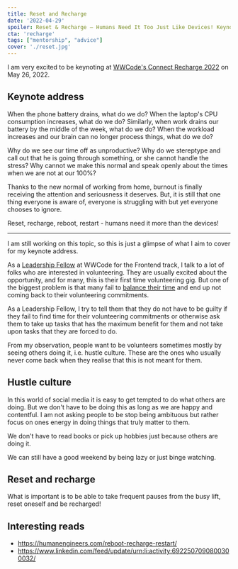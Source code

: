 ```yaml
---
title: Reset and Recharge
date: '2022-04-29'
spoiler: Reset & Recharge – Humans Need It Too Just Like Devices! Keynote at WWCode Connect 2022
cta: 'recharge'
tags: ["mentorship", "advice"]
cover: './reset.jpg'
---
```


I am very excited to be keynoting at [WWCode's Connect Recharge 2022](https://hopin.com/events/connect-recharge-2022/registration) on May 26, 2022.

## Keynote address

When the phone battery drains, what do we do? When the laptop's CPU consumption increases, what do we do?
Similarly, when work drains our battery by the middle of the week, what do we do? When the workload increases and our brain can no longer process things, what do we do?

Why do we see our time off as unproductive? Why do we stereptype and call out that he is going through something, or she cannot handle the stress?
Why cannot we make this normal and speak openly about the times when we are not at our 100%?

Thanks to the new normal of working from home, burnout is finally receiving the attention and seriousness it deserves. But, it is still that one thing everyone is aware of, everyone is struggling with but yet everyone chooses to ignore. 

Reset, recharge, reboot, restart - humans need it more than the devices!

---

I am still working on this topic, so this is just a glimpse of what I aim to cover for my keynote address.

As a [Leadership Fellow](../thankful/#leadership-fellow-at-women-who-code) at WWCode for the Frontend track, I talk to a lot of folks who are interested in volunteering. They are usually excited about the opportunity, and for many, this is their first time volunteering gig. But one of the biggest problem is that many fail to [balance their time](../interruption-driven-development/) and end up not coming back to their volunteering commitments.

As a Leadership Fellow, I try to tell them that they do not have to be guilty if they fail to find time for their volunteering commitments or otherwise ask them to take up tasks that has the maximum benefit for them and not take upon tasks that they are forced to do.

From my observation, people want to be volunteers sometimes mostly by seeing others doing it, i.e. hustle culture. These are the ones who usually never come back when they realise that this is not meant for them.

## Hustle culture

In this world of social media it is easy to get tempted to do what others are doing. But we don't have to be doing this as long as we are happy and contentful. I am not asking people to be stop being ambituous but rather focus on ones energy in doing things that truly matter to them.

We don't have to read books or pick up hobbies just because others are doing it.

We can still have a good weekend by being lazy or just binge watching.

## Reset and recharge

What is important is to be able to take frequent pauses from the busy lift, reset oneself and be recharged!

## Interesting reads

- https://humanengineers.com/reboot-recharge-restart/
- https://www.linkedin.com/feed/update/urn:li:activity:6922507090800300032/

